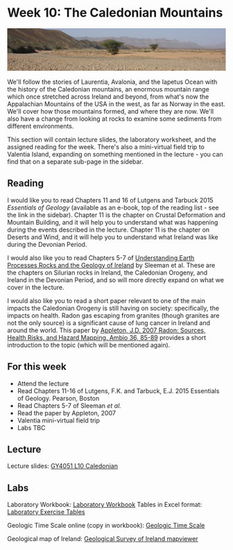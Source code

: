 # Week 10: The Caledonian Mountains

![Week 10 Cover image](./assets/images/oued.png)

We'll follow the stories of Laurentia, Avalonia, and the Iapetus Ocean with the history of the Caledonian mountains, an enormous mountain range which once stretched across Ireland and beyond, from what's now the Appalachian Mountains of the USA in the west, as far as Norway in the east. We'll cover how those mountains formed, and where they are now. We'll also have a change from looking at rocks to examine some sediments from different environments.

This section will contain lecture slides, the laboratory worksheet, and the assigned reading for the week. There's also a mini-virtual field trip to Valentia Island, expanding on something mentioned in the lecture - you can find that on a separate sub-page in the sidebar.

## Reading

I would like you to read Chapters 11 and 16 of Lutgens and Tarbuck 2015 *Essentials of Geology* (available as an e-book, top of the reading list - see the link in the sidebar). Chapter 11 is the chapter on Crustal Deformation and Mountain Building, and it will help you to understand what was happening during the events described in the lecture. Chapter 11 is the chapter on Deserts and Wind, and it will help you to understand what Ireland was like during the Devonian Period.

I would also like you to read Chapters 5-7 of [Understanding Earth Processes Rocks and the Geology of Ireland](https://gsi.ie/documents/UnderstandingEarth_bookmarked.pdf) by Sleeman et al. These are the chapters on Silurian rocks in Ireland, the Caledonian Orogeny, and Ireland in the Devonian Period, and so will more directly expand on what we cover in the lecture.

I would also like you to read a short paper relevant to one of the main impacts the Caledonian Orogeny is still having on society: specifically, the impacts on health. Radon gas escaping from granites (though granites are not the only source) is a significant cause of lung cancer in Ireland and around the world. This paper by [Appleton, J.D. 2007 Radon: Sources, Health Risks, and Hazard Mapping. Ambio 36, 85-89](https://www.jstor.org/stable/4315791) provides a short introduction to the topic (which will be mentioned again).

## For this week

 - Attend the lecture
 - Read Chapters 11-16 of Lutgens, F.K. and Tarbuck, E.J. 2015 Essentials of Geology. Pearson, Boston
 - Read Chapters 5-7 of Sleeman *et al.*
 - Read the paper by Appleton, 2007
 - Valentia mini-virtual field trip
 - Labs TBC

## Lecture

Lecture slides: [GY4051 L10 Caledonian](./assets/lectures/GY4051_L10_Caledonian.pdf)

## Labs

Laboratory Workbook: [Laboratory Workbook](./assets/labs/GY4051_Lab_Workbook.pdf)
Tables in Excel format: [Laboratory Exercise Tables](./assets/labs/GY4051_Lab_Tables.xlsx)

Geologic Time Scale online (copy in workbook): [Geologic Time Scale](https://stratigraphy.org/chart/)

Geological map of Ireland: [Geological Survey of Ireland mapviewer](https://dcenr.maps.arcgis.com/apps/MapSeries/index.html?appid=a30af518e87a4c0ab2fbde2aaac3c228)

